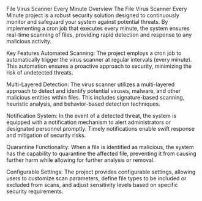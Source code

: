 File Virus Scanner Every Minute
Overview
The File Virus Scanner Every Minute project is a robust security solution designed to continuously monitor and safeguard your system against potential threats. By implementing a cron job that executes every minute, the system ensures real-time scanning of files, providing rapid detection and response to any malicious activity.

Key Features
Automated Scanning: The project employs a cron job to automatically trigger the virus scanner at regular intervals (every minute). This automation ensures a proactive approach to security, minimizing the risk of undetected threats.

Multi-Layered Detection: The virus scanner utilizes a multi-layered approach to detect and identify potential viruses, malware, and other malicious entities within files. This includes signature-based scanning, heuristic analysis, and behavior-based detection techniques.

Notification System: In the event of a detected threat, the system is equipped with a notification mechanism to alert administrators or designated personnel promptly. Timely notifications enable swift response and mitigation of security risks.

Quarantine Functionality: When a file is identified as malicious, the system has the capability to quarantine the affected file, preventing it from causing further harm while allowing for further analysis or removal.

Configurable Settings: The project provides configurable settings, allowing users to customize scan parameters, define file types to be included or excluded from scans, and adjust sensitivity levels based on specific security requirements.
